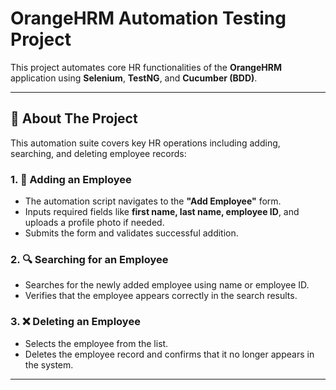 # OrangeHRM Automation Testing Project

This project automates core HR functionalities of the **OrangeHRM** application using **Selenium**, **TestNG**, and **Cucumber (BDD)**.

---

## 📌 About The Project

This automation suite covers key HR operations including adding, searching, and deleting employee records:

### 1. 👤 Adding an Employee
- The automation script navigates to the **"Add Employee"** form.
- Inputs required fields like **first name, last name, employee ID**, and uploads a profile photo if needed.
- Submits the form and validates successful addition.

### 2. 🔍 Searching for an Employee
- Searches for the newly added employee using name or employee ID.
- Verifies that the employee appears correctly in the search results.

### 3. ❌ Deleting an Employee
- Selects the employee from the list.
- Deletes the employee record and confirms that it no longer appears in the system.

---
